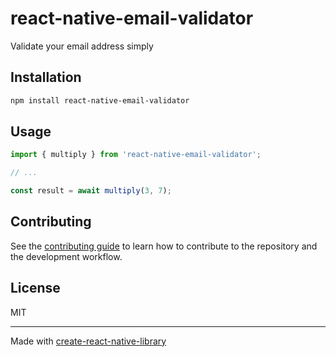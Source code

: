 # react-native-email-validator

Validate your email address simply

## Installation

```sh
npm install react-native-email-validator
```

## Usage

```js
import { multiply } from 'react-native-email-validator';

// ...

const result = await multiply(3, 7);
```

## Contributing

See the [contributing guide](CONTRIBUTING.md) to learn how to contribute to the repository and the development workflow.

## License

MIT

---

Made with [create-react-native-library](https://github.com/callstack/react-native-builder-bob)

